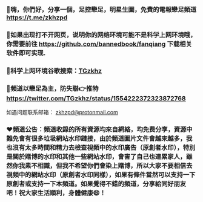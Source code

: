 ### 👋嗨，你們好，分享一個，足控戀足，明星生圖，免費的電報戀足頻道  https://t.me/zkhzpd
### 👋如果出现打不开网页，说明你的网络环境可能不是科学上网环境哦，你需要前往 https://github.com/bannedbook/fanqiang 下载相关软件即可实现.
### 👋科学上网环境谷歌搜索：[TGzkhz]([https://t.me/zkhzpd](https://www.google.com/search?q=TGzkhz&oq=TGzkhz&aqs=chrome..69i57j0i546l4j69i60l3.2683j0j7&sourceid=chrome&ie=UTF-8))  
### 🫰頻道以戀足為主，防失聯👉推特 https://twitter.com/TGzkhz/status/1554222372323872768
如遇问题联系邮箱：                      zkhzpd@protonmail.com
### ❤️頻道公告：頻道收錄的所有資源均來自網絡，均免费分享，資源中難免會有很多垃圾網站水印鏈接，由於頻道圖片文件會越來越多，我也沒有太多時間和精力去檢查視頻中的水印廣告（原創者水印），特別是關於賭博的水印和其他一些網站水印，會害了自己也連累家人，雖然你我素不相識，但我不希望你們會染上賭博，所以大家不要相信去視頻中的網站水印（原創者水印同樣），如果有條件當然可以支持一下原創者或支持一下本頻道。如果覺得不錯的頻道，分享給同好朋友吧！祝大家生活順利，身體健康😄！
  
